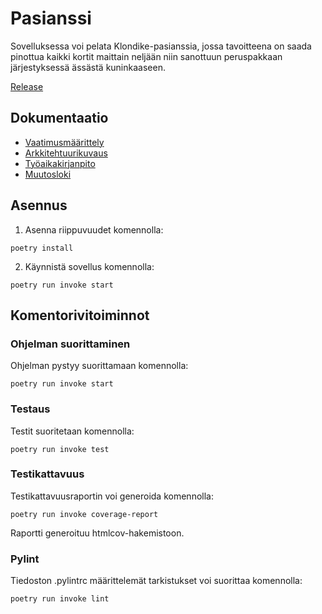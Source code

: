 # Pasianssi

Sovelluksessa voi pelata Klondike-pasianssia, jossa tavoitteena on saada pinottua kaikki kortit maittain neljään niin sanottuun peruspakkaan järjestyksessä ässästä kuninkaaseen.

[Release](https://github.com/pankalai/ot-harjoitustyo/releases/tag/viikko5)

## Dokumentaatio

- [Vaatimusmäärittely](./pasianssi-app/dokumentaatio/vaatimusmaarittely.md)
- [Arkkitehtuurikuvaus](./pasianssi-app/dokumentaatio/arkkitehtuuri.md)
- [Työaikakirjanpito](./pasianssi-app/dokumentaatio/tuntikirjanpito.md)
- [Muutosloki](./pasianssi-app/dokumentaatio/changelog.md)


## Asennus

1. Asenna riippuvuudet komennolla:
```
poetry install
```

2. Käynnistä sovellus komennolla:
```
poetry run invoke start
```


## Komentorivitoiminnot

### Ohjelman suorittaminen

Ohjelman pystyy suorittamaan komennolla:

```
poetry run invoke start
```

### Testaus

Testit suoritetaan komennolla:
```
poetry run invoke test
```

### Testikattavuus

Testikattavuusraportin voi generoida komennolla:
```
poetry run invoke coverage-report
```
Raportti generoituu htmlcov-hakemistoon.

### Pylint

Tiedoston .pylintrc määrittelemät tarkistukset voi suorittaa komennolla:
```
poetry run invoke lint
```
